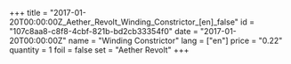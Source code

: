 +++
title = "2017-01-20T00:00:00Z_Aether_Revolt_Winding_Constrictor_[en]_false"
id = "107c8aa8-c8f8-4cbf-821b-bd2cb33354f0"
date = "2017-01-20T00:00:00Z"
name = "Winding Constrictor"
lang = ["en"]
price = "0.22"
quantity = 1
foil = false
set = "Aether Revolt"
+++
